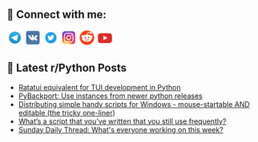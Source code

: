 ## 🔎 Connect with me:
[<img src="https://github.com/bullbesh/bullbesh/blob/main/images/Telegram.png" width="32" height="32" />](https://t.me/bullbesh)
[<img src="https://github.com/bullbesh/bullbesh/blob/main/images/VK.png" width="32" height="32" />](https://vk.com/bullbesh)
[<img src="https://github.com/bullbesh/bullbesh/blob/main/images/Twitter.png" width="32" height="32" />](https://twitter.com/bullbesh1)
[<img src="https://github.com/bullbesh/bullbesh/blob/main/images/Instagram.png" width="32" height="32" />](https://www.instagram.com/bullbesh)
[<img src="https://github.com/bullbesh/bullbesh/blob/main/images/Reddit.png" width="32" height="32" />](https://www.reddit.com/user/bullbesh)
[<img src="https://github.com/bullbesh/bullbesh/blob/main/images/YouTube.png" width="32" height="32" />](https://www.youtube.com/channel/UCtfjRs6uzgq5mfm8S06WTcg)

## 📕 Latest r/Python Posts
<!-- BLOG-POST-LIST:START -->
- [Ratatui equivalent for TUI development in Python](https://www.reddit.com/r/Python/comments/1bmg12d/ratatui_equivalent_for_tui_development_in_python/)
- [PyBackport: Use instances from newer python releases](https://www.reddit.com/r/Python/comments/1bmg0hn/pybackport_use_instances_from_newer_python/)
- [Distributing simple handy scripts for Windows - mouse-startable AND editable &lpar;the tricky one-liner&rpar;](https://www.reddit.com/r/Python/comments/1bmc972/distributing_simple_handy_scripts_for_windows/)
- [What’s a script that you’ve written that you still use frequently?](https://www.reddit.com/r/Python/comments/1bm7xq4/whats_a_script_that_youve_written_that_you_still/)
- [Sunday Daily Thread: What&#39;s everyone working on this week?](https://www.reddit.com/r/Python/comments/1bm6ytl/sunday_daily_thread_whats_everyone_working_on/)
<!-- BLOG-POST-LIST:END -->
